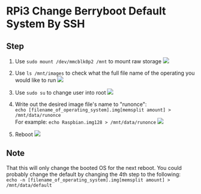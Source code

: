 # RPi3 Change Berryboot Default System By SSH

## Step
1. Use ```sudo mount /dev/mmcblk0p2 /mnt``` to mount raw storage
![](https://i.imgur.com/M8zOB8h.jpg)

2. Use ```ls /mnt/images``` to check what the full file name of the operating you would like to run
![](https://i.imgur.com/PVlai7A.jpg)

3. Use ```sudo su``` to change user into root
![](https://i.imgur.com/TGOplIa.jpg)

4. Write out the desired image file's name to "runonce":<br>
```echo [filename_of_operating_system].img[memsplit amount] > /mnt/data/runonce```<br>
For example: ```echo Raspbian.img128 > /mnt/data/runonce```
![](https://i.imgur.com/aWdN6vS.jpg)

5. Reboot
![](https://i.imgur.com/KcGuApu.jpg)

## Note
That this will only change the booted OS for the next reboot. 
You could probably change the default by changing the 4th step to the following:<br>
```echo -n [filename_of_operating_system].img[memsplit amount] > /mnt/data/default ```